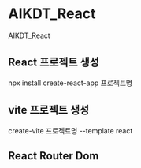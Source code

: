 # AIKDT_React
AIKDT_React


## React 프로젝트 생성
npx install create-react-app 프로젝트명

## vite 프로젝트 생성
create-vite 프로젝트명 --template react

## React Router Dom